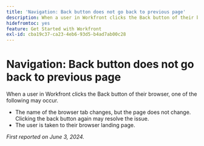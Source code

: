 ```yaml
---
title: 'Navigation: Back button does not go back to previous page'
description: When a user in Workfront clicks the Back button of their browser, it does not function as expected.
hidefromtoc: yes
feature: Get Started with Workfront
exl-id: cba19c37-ca23-4eb6-93d5-b4ad7ab00c28
---
```

# Navigation: Back button does not go back to previous page

<!--

>[!NOTE]
>
>This issue was fixed on June 20, 2024.

-->

When a user in Workfront clicks the Back button of their browser, one of the following may occur.

* The name of the browser tab changes, but the page does not change. Clicking the back button again may resolve the issue.
* The user is taken to their browser landing page.

_First reported on June 3, 2024._
